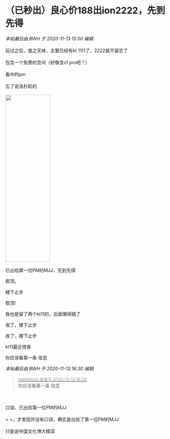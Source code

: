 # （已秒出）良心价188出ion2222，先到先得


<i class="pstatus"> 本帖最后由 BWH 于 2020-11-13 15:50 编辑 </i><br />
<br />
玩过之后，食之无味，主要已经有kt 1111了，2222就不留恋了<br />
<br />
包含一个免费的空间（好像含cf pro吧？）<br />
<br />
看中的pm<br />
<br />
忘了说洛杉矶的<br />
<br />
<img id="aimg_S4isg" onclick="zoom(this, this.src, 0, 0, 0)" class="zoom" width="139" height="519" src="https://i.loli.net/2020/11/13/9ldvkzXZHUQwMWa.jpg" border="0" alt="" /><br />
<br />
已出给第一位PM的MJJ，先到先得

帮顶。

楼下止步

帮顶!

我也是留了两个kt11的，后面懒得搞了

收了，楼下止步

收了，楼下止步

kt11最近很香<img id="aimg_AH5ym" onclick="zoom(this, this.src, 0, 0, 0)" class="zoom" src="https://cdn.jsdelivr.net/gh/hishis/forum-master/public/images/patch.gif" onmouseover="img_onmouseoverfunc(this)" onload="thumbImg(this)" border="0" alt="" />

你应该看第一条 信息

<i class="pstatus"> 本帖最后由 BWH 于 2020-11-13 16:30 编辑 </i><br />
<div class="quote"><blockquote><font size="2"><a href="https://www.hostloc.com/forum.php?mod=redirect&amp;goto=findpost&amp;pid=9449082&amp;ptid=766261" target="_blank"><font color="#999999">meilinhost 发表于 2020-11-13 16:22</font></a></font><br />
你应该看第一条 信息</blockquote></div><br />
<br />
口误，已出给第一位PM的MJJ<br />
<br />
= =，才发现并没有口误，确实是出给了第一位PM的MJJ <img src="static/image/smiley/yct/009.gif" smilieid="44" border="0" alt="" /> <img src="static/image/smiley/yct/009.gif" smilieid="44" border="0" alt="" /> <img src="static/image/smiley/yct/009.gif" smilieid="44" border="0" alt="" /> <br />
<br />
只能说中国文化博大精深
